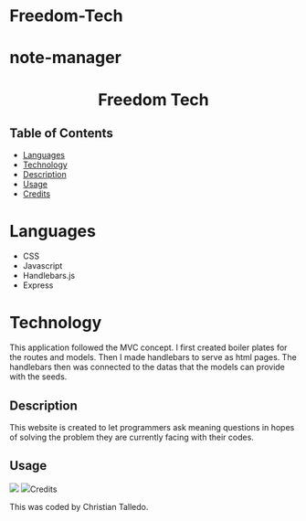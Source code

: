 # Freedom-Tech

# note-manager

<p align="center">
  <h1 align="center"> Freedom Tech</h1>
</p>

## Table of Contents

- [Languages](#languages)
- [Technology](#technology)
- [Description](#description)
- [Usage](#usage)
- [Credits](#credits)

# Languages

- CSS
- Javascript
- Handlebars.js
- Express

# Technology

This application followed the MVC concept. I first created boiler plates for the routes and models. Then I made handlebars to serve as html pages. The handlebars then was connected to the datas that the models can provide with the seeds.

## Description

This website is created to let programmers ask meaning questions in hopes of solving the problem they are currently facing with their codes.

## Usage

<img src = "./Note Taker - Google Chrome 10_25_2022 9_52_57 AM.png">
<img src = "./Note Taker - Google Chrome 10_25_2022 9_53_04 AM.png>

## Credits

This was coded by Christian Talledo.
